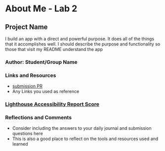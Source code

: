 # About Me - Lab 2

## Project Name

I build an app with a direct and powerful purpose. It does all of the things that it accomplishes well. I should describe the purpose and functionality so those that visit my README understand the app

### Author: Student/Group Name

### Links and Resources

* [submission PR](http://xyz.com)
* Any Links you used as reference

### [Lighthouse Accessibility Report Score](img/Screenshot%202023-04-27%20at%2011.09.42%20PM.png)

### Reflections and Comments

* Consider including the answers to your daily journal and submission questions here
* This is also a good place to reflect on the tools and resources used and learned
